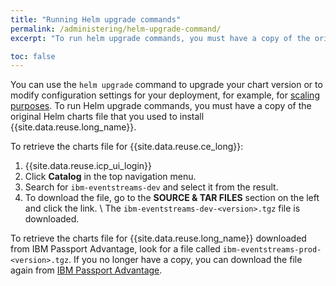 ```yaml
---
title: "Running Helm upgrade commands"
permalink: /administering/helm-upgrade-command/
excerpt: "To run helm upgrade commands, you must have a copy of the original Helm charts file that you used to install IBM Event Streams."

toc: false
---
```


You can use the `helm upgrade` command to upgrade your chart version or to modify configuration settings for your deployment, for example, for [scaling purposes](../scaling/). To run Helm upgrade commands, you must have a copy of the original Helm charts file that you used to install {{site.data.reuse.long_name}}.

To retrieve the charts file for {{site.data.reuse.ce_long}}:
1. {{site.data.reuse.icp_ui_login}}
2. Click **Catalog** in the top navigation menu.
3. Search for `ibm-eventstreams-dev` and select it from the result.
4. To download the file, go to the **SOURCE & TAR FILES** section on the left and click the link. \\
   The `ibm-eventstreams-dev-<version>.tgz` file is downloaded.

To retrieve the charts file for {{site.data.reuse.long_name}} downloaded from IBM Passport Advantage, look for a file called `ibm-eventstreams-prod-<version>.tgz`. If you no longer have a copy, you can download the file again from [IBM Passport Advantage](https://www-01.ibm.com/software/passportadvantage/pao_customer.html).
